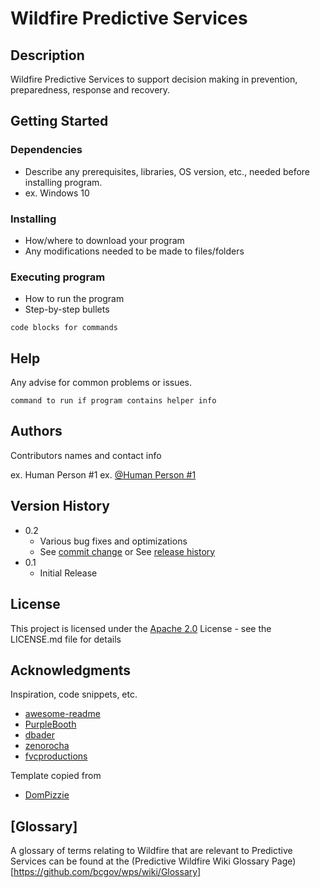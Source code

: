 # Wildfire Predictive Services

## Description

Wildfire Predictive Services to support decision making in prevention, preparedness, response and recovery.


## Getting Started

### Dependencies

* Describe any prerequisites, libraries, OS version, etc., needed before installing program.
* ex. Windows 10

### Installing

* How/where to download your program
* Any modifications needed to be made to files/folders

### Executing program

* How to run the program
* Step-by-step bullets
```
code blocks for commands
```

## Help

Any advise for common problems or issues.
```
command to run if program contains helper info
```

## Authors

Contributors names and contact info

ex. Human Person #1
ex. [@Human Person #1](https://github.com/humanpersonnumberone)

## Version History

* 0.2
    * Various bug fixes and optimizations
    * See [commit change]() or See [release history]()
* 0.1
    * Initial Release

## License

This project is licensed under the [Apache 2.0](https://www.apache.org/licenses/LICENSE-2.0) License - see the LICENSE.md file for details

## Acknowledgments

Inspiration, code snippets, etc.
* [awesome-readme](https://github.com/matiassingers/awesome-readme)
* [PurpleBooth](https://gist.github.com/PurpleBooth/109311bb0361f32d87a2)
* [dbader](https://github.com/dbader/readme-template)
* [zenorocha](https://gist.github.com/zenorocha/4526327)
* [fvcproductions](https://gist.github.com/fvcproductions/1bfc2d4aecb01a834b46)

Template copied from
* [DomPizzie](https://gist.github.com/DomPizzie/7a5ff55ffa9081f2de27c315f5018afc)

## [Glossary]

A glossary of terms relating to Wildfire that are relevant to Predictive Services can be found at the (Predictive Wildfire Wiki Glossary Page)[https://github.com/bcgov/wps/wiki/Glossary]